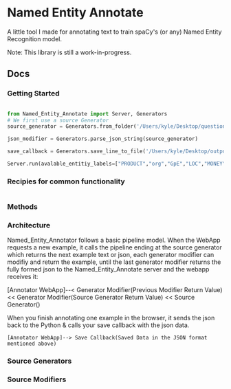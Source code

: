 # Named Entity Annotate

A little tool I made for annotating text to train spaCy's (or any) Named Entity Recognition model.

Note: This library is still a work-in-progress.

## Docs

### Getting Started

```python

from Named_Entity_Annotate import Server, Generators
# We first use a source Generator
source_generator = Generators.from_folder('/Users/kyle/Desktop/questions')

json_modifier = Generators.parse_json_string(source_generator)

save_callback = Generators.save_line_to_file('/Users/kyle/Desktop/output.json')

Server.run(avalable_entitiy_labels=["PRODUCT","org","GpE","LOC","MONEY","TIME",],next_example_generator=json_modifier,save_example_callback=save_callback)
```

### Recipies for common functionality

```python

```

### Methods

### Architecture

Named_Entity_Annotator follows a basic pipeline model. When the WebApp requests a new example, it calls the pipeline ending at the source generator which returns the next example text or json, each generator modifier can modifiy and return the example, until the last generator modifier returns the fully formed json to the Named_Entity_Annotate server and the webapp receives it:

[Annotator WebApp]--< Generator Modifier(Previous Modifier Return Value) << Generator Modifier(Source Generator Return Value) << Source Generator()

When you finish annotating one example in the browser, it sends the json back to the Python & calls your save callback with the json data.

`[Annotator WebApp]--> Save Callback(Saved Data in the JSON format mentioned above)`

### Source Generators

### Source Modifiers
